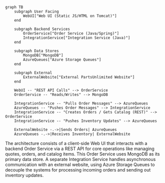 ```mermaid
graph TB
    subgraph User Facing
        WebUI["Web UI (Static JS/HTML on Tomcat)"]
    end

    subgraph Backend Services
        OrderService["Order Service (Java/Spring)"]
        IntegrationService["Integration Service (Java)"]
    end

    subgraph Data Stores
        MongoDB["MongoDB"]
        AzureQueues["Azure Storage Queues"]
    end
    
    subgraph External
        ExternalWebsite["External PartsUnlimited Website"]
    end

    WebUI -- "REST API Calls" --> OrderService
    OrderService -- "Reads/Writes" --> MongoDB
    
    IntegrationService -- "Pulls Order Messages" --> AzureQueues
    AzureQueues -- "Pushes Order Messages" --> IntegrationService
    IntegrationService -- "Creates Orders / Gets Catalog (REST)" --> OrderService
    IntegrationService -- "Pushes Inventory Updates" --> AzureQueues

    ExternalWebsite -.->|Sends Orders| AzureQueues
    AzureQueues -.->|Receives Inventory| ExternalWebsite
```

The architecture consists of a client-side Web UI that interacts with a backend Order Service via a REST API for core operations like managing quotes, orders, and catalog items. This Order Service uses MongoDB as its primary data store. A separate Integration Service handles asynchronous communication with an external website, using Azure Storage Queues to decouple the systems for processing incoming orders and sending out inventory updates.